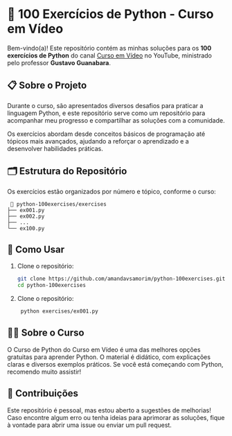 # 🐍 100 Exercícios de Python - Curso em Vídeo  

Bem-vindo(a)! Este repositório contém as minhas soluções para os **100 exercícios de Python** do canal [Curso em Vídeo](https://www.youtube.com/c/CursoemV%C3%ADdeo) no YouTube, ministrado pelo professor **Gustavo Guanabara**.  

## 📋 Sobre o Projeto  

Durante o curso, são apresentados diversos desafios para praticar a linguagem Python, e este repositório serve como um repositório para acompanhar meu progresso e compartilhar as soluções com a comunidade.  

Os exercícios abordam desde conceitos básicos de programação até tópicos mais avançados, ajudando a reforçar o aprendizado e a desenvolver habilidades práticas.  

## 🗂 Estrutura do Repositório  

Os exercícios estão organizados por número e tópico, conforme o curso:  
 
     📂 python-100exercises/exercises
    ├── ex001.py 
    ├── ex002.py
    ├── ...
    └── ex100.py

## 🚀 Como Usar  

1. Clone o repositório:  
   ```bash
   git clone https://github.com/amandavsamorim/python-100exercises.git
   cd python-100exercises

2. Clone o repositório:
   ```bash
    python exercises/ex001.py

## 🧑‍🎓 Sobre o Curso

O Curso de Python do Curso em Vídeo é uma das melhores opções gratuitas para aprender Python. O material é didático, com explicações claras e diversos exemplos práticos.
Se você está começando com Python, recomendo muito assistir!

## 🤝 Contribuições
Este repositório é pessoal, mas estou aberto a sugestões de melhorias! Caso encontre algum erro ou tenha ideias para aprimorar as soluções, fique à vontade para abrir uma issue ou enviar um pull request.
